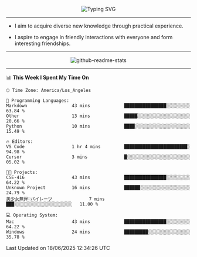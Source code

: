 <p align="center">
  <img src="https://readme-typing-svg.demolab.com?font=Fira+Code&weight=500&size=32&duration=2500&pause=1600&center=true&vCenter=true&random=false&width=1024&height=64&lines=Hi+there+%F0%9F%91%8B;I'm+delighted+you+could+make+it+here+%F0%9F%8E%89;I'm+Harry%2C+a+college+student+still+finding+my+way" alt="Typing SVG" />
</p>


---


- I aim to acquire diverse new knowledge through practical experience.

- I aspire to engage in friendly interactions with everyone and form interesting friendships.


---


<p align="center">
  <img src="https://github-readme-stats.vercel.app/api?username=Harry-Jing&show_icons=true" alt="github-readme-stats"/>
</p>


---

<!--START_SECTION:waka-->
📊 **This Week I Spent My Time On** 

```text
🕑︎ Time Zone: America/Los_Angeles

💬 Programming Languages: 
Markdown                 43 mins             ████████████████░░░░░░░░░   63.84 % 
Other                    13 mins             █████░░░░░░░░░░░░░░░░░░░░   20.66 % 
Python                   10 mins             ████░░░░░░░░░░░░░░░░░░░░░   15.49 % 

🔥 Editors: 
VS Code                  1 hr 4 mins         ████████████████████████░   94.98 % 
Cursor                   3 mins              █░░░░░░░░░░░░░░░░░░░░░░░░   05.02 % 

🐱‍💻 Projects: 
CSE-416                  43 mins             ████████████████░░░░░░░░░   64.22 % 
Unknown Project          16 mins             ██████░░░░░░░░░░░░░░░░░░░   24.79 % 
美少女無罪♡パイレーツ              7 mins              ███░░░░░░░░░░░░░░░░░░░░░░   11.00 % 

💻 Operating System: 
Mac                      43 mins             ████████████████░░░░░░░░░   64.22 % 
Windows                  24 mins             █████████░░░░░░░░░░░░░░░░   35.78 % 
```


 Last Updated on 18/06/2025 12:34:26 UTC
<!--END_SECTION:waka-->
